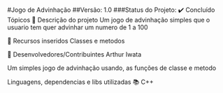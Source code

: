 #Jogo de Advinhação
##Versão: 1.0
###Status do Projeto: ✔️ Concluído 
Tópicos
🔹 Descrição do projeto
Um jogo de advinhação simples que o usuario tem quer advinhar um numero de 1 a 100

🔹 Recursos inseridos
Classes e metodos

🔹 Desenvolvedores/Contribuintes
Arthur Iwata


Um simples jogo de advinhação usando, as funções de classe e metodo

Linguagens, dependencias e libs utilizadas 📚
C++


